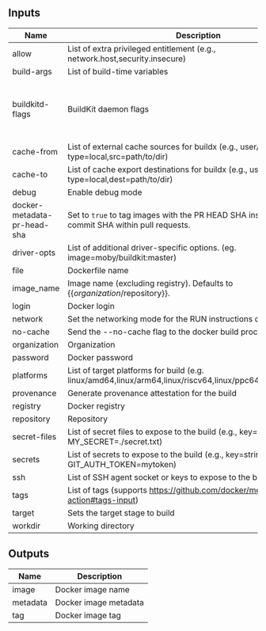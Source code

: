 <!-- markdownlint-disable -->

## Inputs

| Name | Description | Default | Required |
|------|-------------|---------|----------|
| allow | List of extra privileged entitlement (e.g., network.host,security.insecure) | N/A | false |
| build-args | List of build-time variables | N/A | false |
| buildkitd-flags | BuildKit daemon flags | --allow-insecure-entitlement security.insecure --allow-insecure-entitlement network.host | false |
| cache-from | List of external cache sources for buildx (e.g., user/app:cache, type=local,src=path/to/dir) | type=gha | false |
| cache-to | List of cache export destinations for buildx (e.g., user/app:cache, type=local,dest=path/to/dir) | type=gha,mode=max | false |
| debug | Enable debug mode | false | false |
| docker-metadata-pr-head-sha | Set to `true` to tag images with the PR HEAD SHA instead of the merge commit SHA within pull requests. | false | false |
| driver-opts | List of additional driver-specific options. (eg. image=moby/buildkit:master) | N/A | false |
| file | Dockerfile name | Dockerfile | false |
| image\_name | Image name (excluding registry). Defaults to {{$organization/$repository}}. |  | false |
| login | Docker login |  | false |
| network | Set the networking mode for the RUN instructions during build | N/A | false |
| no-cache | Send the --no-cache flag to the docker build process | false | false |
| organization | Organization | N/A | true |
| password | Docker password |  | false |
| platforms | List of target platforms for build (e.g. linux/amd64,linux/arm64,linux/riscv64,linux/ppc64le,linux/s390x,etc) | linux/amd64 | false |
| provenance | Generate provenance attestation for the build | N/A | false |
| registry | Docker registry | N/A | true |
| repository | Repository | N/A | true |
| secret-files | List of secret files to expose to the build (e.g., key=filename, MY\_SECRET=./secret.txt) | N/A | false |
| secrets | List of secrets to expose to the build (e.g., key=string, GIT\_AUTH\_TOKEN=mytoken) | N/A | false |
| ssh | List of SSH agent socket or keys to expose to the build | N/A | false |
| tags | List of tags (supports https://github.com/docker/metadata-action#tags-input) | N/A | false |
| target | Sets the target stage to build |  | false |
| workdir | Working directory | ./ | false |


## Outputs

| Name | Description |
|------|-------------|
| image | Docker image name |
| metadata | Docker image metadata |
| tag | Docker image tag |
<!-- markdownlint-restore -->

